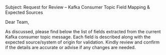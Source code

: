 Subject: Request for Review – Kafka Consumer Topic Field Mapping & Expected Sources

Dear Team,

As discussed, please find below the list of fields extracted from the current Kafka consumer topic message. Each field is described along with the expected source/system of origin for validation. Kindly review and confirm if the details are accurate or advise if any changes are needed.

